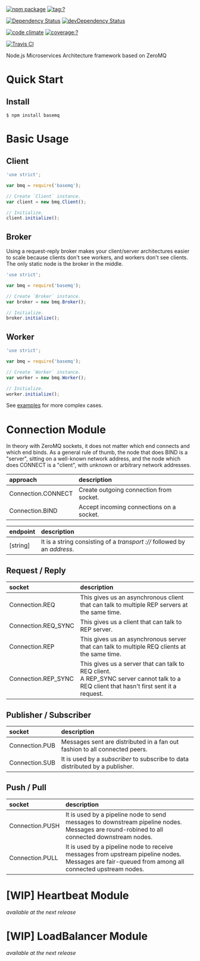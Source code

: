[![npm package](https://img.shields.io/npm/v/basemq.svg?style=flat-square)](https://www.npmjs.org/package/basemq)
[![tag:?](https://img.shields.io/github/tag/pietrum/basemq.svg?style=flat-square)](https://github.com/Pietrum/BaseMQ)

[![Dependency Status](https://david-dm.org/Pietrum/basemq.svg?style=flat-square)](https://david-dm.org/Pietrum/basemq)
[![devDependency Status](https://david-dm.org/Pietrum/basemq/dev-status.svg?style=flat-square)](https://david-dm.org/Pietrum/basemq#info=devDependencies)

[![code climate](https://img.shields.io/codeclimate/github/Pietrum/basemq.svg?style=flat-square)](https://codeclimate.com/github/Pietrum/BaseMQ)
[![coverage:?](https://img.shields.io/coveralls/Pietrum/basemq/master.svg?style=flat-square)](https://coveralls.io/r/Pietrum/BaseMQ)

[![Travis CI](https://img.shields.io/travis/Pietrum/BaseMQ.svg?style=flat-square)](https://travis-ci.org/Pietrum/BaseMQ)

Node.js Microservices Architecture framework based on ZeroMQ

# Quick Start

## Install

```shell
$ npm install basemq
```

# Basic Usage

## Client

```javascript
'use strict';

var bmq = require('basemq');

// Create `Client` instance.
var client = new bmq.Client();

// Initialize.
client.initialize();
```

## Broker

Using a request-reply broker makes your client/server architectures easier to scale because clients don't see workers, and workers don't see clients. The only static node is the broker in the middle.

```javascript
'use strict';

var bmq = require('basemq');

// Create `Broker` instance.
var broker = new bmq.Broker();

// Initialize.
broker.initialize();
```

## Worker

```javascript
'use strict';

var bmq = require('basemq');

// Create `Worker` instance.
var worker = new bmq.Worker();

// Initialize.
worker.initialize();
```

See [examples](examples) for more complex cases.

# Connection Module

In theory with ZeroMQ sockets, it does not matter which end connects and which end binds.
As a general rule of thumb, the node that does BIND is a "server", sitting on a well-known network address, and the node which does CONNECT is a "client", with unknown or arbitrary network addresses.

approach            | description
:------------------ | :----------
Connection.CONNECT  | Create outgoing connection from socket.
Connection.BIND     | Accept incoming connections on a socket.

endpoint | description
:------- | :----------
[string] | It is a string consisting of a *transport* *://* followed by an *address*.

## Request / Reply

socket              | description
:------------------ | :----------
Connection.REQ      | This gives us an asynchronous client that can talk to multiple REP servers at the same time.
Connection.REQ_SYNC | This gives us a client that can talk to REP server.
Connection.REP      | This gives us an asynchronous server that can talk to multiple REQ clients at the same time.
Connection.REP_SYNC | This gives us a server that can talk to REQ client.<br />A REP_SYNC server cannot talk to a REQ client that hasn't first sent it a request.

## Publisher / Subscriber

socket         | description
:------------- | :----------
Connection.PUB | Messages sent are distributed in a fan out fashion to all connected peers.
Connection.SUB | It is used by a *subscriber* to subscribe to data distributed by a publisher.


## Push / Pull

socket          | description
:-------------- | :----------
Connection.PUSH | It is used by a pipeline node to send messages to downstream pipeline nodes. Messages are round-robined to all connected downstream nodes.
Connection.PULL | It is used by a pipeline node to receive messages from upstream pipeline nodes. Messages are fair-queued from among all connected upstream nodes.

# [WIP] Heartbeat Module

*available at the next release*

# [WIP] LoadBalancer Module

*available at the next release*
